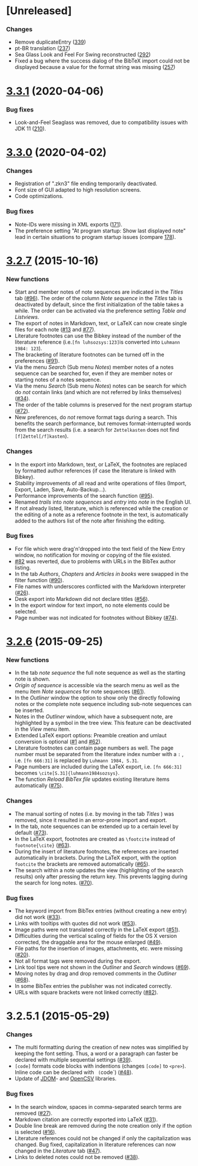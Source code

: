 # [Unreleased]
### Changes
- Remove duplicateEntry ([339](https://github.com/Zettelkasten-Team/Zettelkasten/issues/339))
- pt-BR translation ([237](https://github.com/Zettelkasten-Team/Zettelkasten/issues/237))
- Sea Glass Look and Feel For Swing reconstructed ([292](https://github.com/Zettelkasten-Team/Zettelkasten/issues/292))
- Fixed a bug where the success dialog of the BibTeX import could not be displayed because a value for the format string was missing ([257](https://github.com/Zettelkasten-Team/Zettelkasten/issues/257))

<a name="v3.3.1"></a>
# [3.3.1](https://github.com/Zettelkasten-Team/Zettelkasten/compare/3.3.0...v3.3.1) (2020-04-06)
### Bug fixes
- Look-and-Feel Seaglass was removed, due to compatibility issues with JDK 11 ([210](https://github.com/Zettelkasten-Team/Zettelkasten/issues/210)).

<a name="v3.3.0"></a>
# [3.3.0](https://github.com/Zettelkasten-Team/Zettelkasten/compare/3.2.7...v3.3.0) (2020-04-02)
### Changes
- Registration of ".zkn3" file ending temporarily deactivated.
- Font size of GUI adapted to high resolution screens.
- Code optimizations.
### Bug fixes 
- Note-IDs were missing in XML exports ([171](https://github.com/Zettelkasten-Team/Zettelkasten/issues/171)).
- The preference setting "At program startup: Show last displayed note" lead in certain situations to program startup issues (compare [178](https://github.com/Zettelkasten-Team/Zettelkasten/issues/178)). 
<a name="3.2.7"></a>
# [3.2.7](https://github.com/Zettelkasten-Team/Zettelkasten/compare/3.2.6...3.2.7) (2015-10-16)

### New functions
- Start and member notes of note sequences are indicated in the _Titles_ tab ([#96](https://github.com/Zettelkasten-Team/Zettelkasten/issues/96)). The order of the column _Note sequence_ in the _Titles_ tab is deactivated by default, since the first initialization of the table takes a while. The order can be activated via the preference setting _Table and Listviews_.
- The export of notes in Markdown, text, or LaTeX can now create single files for each note ([#13](https://github.com/Zettelkasten-Team/Zettelkasten/issues/13) and [#77](https://github.com/Zettelkasten-Team/Zettelkasten/issues/77)).
- Literature footnotes can use the Bibkey instead of the number of the literature reference (i.e.`[fn luhsozsys:123]`is converted into `Luhmann 1984: 123`).
- The bracketing of literature footnotes can be turned off in the preferences ([#91](https://github.com/Zettelkasten-Team/Zettelkasten/issues/91)).
- Via the menu _Search_ (Sub menu _Notes_) member notes of a notes sequence can be searched for, even if they are member notes or starting notes of a notes sequence.
- Via the menu _Search_ (Sub menu _Notes_) notes can be search for which do _not_ contain links (and which are not referred by links themselves) ([#34](https://github.com/Zettelkasten-Team/Zettelkasten/issues/34)).
- The order of the table columns is preserved for the next program startup ([#72](https://github.com/Zettelkasten-Team/Zettelkasten/issues/72)).
- New preferences, do _not_ remove format tags during a search. This benefits the search performance, but removes format-interrupted words from the search results (i.e. a search for `Zettelkasten` does not find `[f]Zettel[/f]kasten`).
### Changes
- In the export into Markdown, text, or LaTeX, the footnotes are replaced by formatted author references (if case the literature is linked with Bibkey).
- Stability improvements of all read and write operations of files (Import, Export, Laden, Save, Auto-Backup...).
- Performance improvements of the search function ([#95](https://github.com/Zettelkasten-Team/Zettelkasten/issues/95)).
- Renamed _trails_ into _note sequences_ and _entry_ into _note_ in the English UI.
- If not already listed, literature, which is referenced while the creation or the editing of a note as a reference footnote in the text, is automatically added to the authors list of the note after finishing the editing.
### Bug fixes
- For file which were drag'n'dropped into the text field of the New Entry window, no notification for moving or copying of the file existed.
- [#82](https://github.com/Zettelkasten-Team/Zettelkasten/issues/82) was reverted, due to problems with URLs in the BibTex author listing.
- In the tab _Authors_,  _Chapters_ and _Articles in books_ were swapped in the filter function ([#90](https://github.com/Zettelkasten-Team/Zettelkasten/issues/90)).
- File names with underscores conflicted with the Markdown interpreter ([#26](https://github.com/Zettelkasten-Team/Zettelkasten/issues/26)).
- Desk export into Markdown did not declare titles ([#56](https://github.com/Zettelkasten-Team/Zettelkasten/issues/56)).
- In the export window for text import, no note elements could be selected.
- Page number was not indicated for footnotes without Bibkey ([#74](https://github.com/Zettelkasten-Team/Zettelkasten/issues/74)).

<a name="3.2.6"></a>
# [3.2.6](https://github.com/Zettelkasten-Team/Zettelkasten/compare/3.2.5...3.2.6) (2015-09-25)

### New functions
- In the tab _note sequence_ the full note sequence as well as the starting note is shown.
- _Origin of sequence_ is accessible via the  search menu as well as the menu item _Note sequences_  for note sequences ([#61](https://github.com/Zettelkasten-Team/Zettelkasten/issues/61)).
- In the _Outliner_ window the option to show only the directly following notes or the complete note sequence including sub-note sequences can be inserted.
- Notes in the _Outliner_ window, which have a subsequent note, are highlighted by a symbol in the tree view. This feature can be deactivated in the _View_ menu item.
- Extended LaTeX export options: Preamble creation and umlaut conversion is optional ([#1](https://github.com/Zettelkasten-Team/Zettelkasten/issues/1) and [#62](https://github.com/Zettelkasten-Team/Zettelkasten/issues/62)).
- Literature footnotes can contain page numbers as well. The page number must be separated from the literature index number with a `:` , i.e. `[fn 666:31]` is replaced by `Luhmann 1984, S.31`.
- Page numbers are included during the LaTeX export, i.e. `[fn 666:31]` becomes `\cite[S.31]{luhmann1984sozsys}`.
- The function _Reload BibTex file_ updates existing literature items automatically ([#75](https://github.com/Zettelkasten-Team/Zettelkasten/issues/75)).

### Changes
- The manual sorting of notes (i.e. by moving in the tab _Titles_ ) was removed, since it resulted in an error-prone import and export.
- In the tab, note sequences can be extended up to a certain level by default ([#73](https://github.com/Zettelkasten-Team/Zettelkasten/issues/73)).
- In the LaTeX export, footnotes are created as `\footcite` instead of `footnote{\cite}` ([#63](https://github.com/Zettelkasten-Team/Zettelkasten/issues/63)).
- During the insert of literature footnotes, the references are inserted automatically in brackets. During the LaTeX export, with the option `footcite` the brackets are removed automatically ([#65](https://github.com/Zettelkasten-Team/Zettelkasten/issues/65)).
- The search within a note updates the view (highlighting of the search results) only after pressing the return key. This prevents lagging during the search for long notes. ([#70](https://github.com/Zettelkasten-Team/Zettelkasten/issues/70)).

### Bug fixes
- The keyword import from BibTex entries (without creating a new entry) did not work ([#33](https://github.com/Zettelkasten-Team/Zettelkasten/issues/33)).
- Links with tooltips with quotes did not work ([#53](https://github.com/Zettelkasten-Team/Zettelkasten/issues/53)).
- Image paths were not translated correctly in the LaTeX export ([#51](https://github.com/Zettelkasten-Team/Zettelkasten/issues/51)).
- Difficulties during the vertical scaling of fields for the OS X version corrected, the draggable area for the mouse enlarged ([#49](https://github.com/Zettelkasten-Team/Zettelkasten/issues/49)).
- File paths for the insertion of images, attachments, etc. were missing ([#20](https://github.com/Zettelkasten-Team/Zettelkasten/issues/20)).
- Not all format tags were removed during the export.
- Link tool tips were not shown in the _Outliner_ and _Search_ windows ([#69](https://github.com/Zettelkasten-Team/Zettelkasten/issues/69)).
- Moving notes by drag and drop removed comments in the _Outliner_ ([#68](https://github.com/Zettelkasten-Team/Zettelkasten/issues/68)).
- In some BibTex entries the publisher was not indicated correctly.
- URLs with square brackets were not linked correctly ([#82](https://github.com/Zettelkasten-Team/Zettelkasten/issues/82)).

<a name="3.2.5.1"></a>
# 3.2.5.1 (2015-05-29)

### Changes
- The multi formatting during the creation of new notes was simplified by keeping the font setting. Thus, a word or a paragraph can faster be declared with multiple sequential settings ([#39](https://github.com/Zettelkasten-Team/Zettelkasten/issues/39)).
- `[code]` formats code blocks with indentions (changes  `[code]` to `<pre>`). Inline code can be declared with ` (`code`) ([#48](https://github.com/Zettelkasten-Team/Zettelkasten/issues/48)).
- Update of [JDOM](http://www.jdom.org)\- and [OpenCSV](http://opencsv.sourceforge.net) libraries.

### Bug fixes
- In the search window, spaces in comma-separated search terms are removed ([#27](https://github.com/Zettelkasten-Team/Zettelkasten/issues/27)).
- Markdown citation are correctly exported into LaTeX ([#31](https://github.com/Zettelkasten-Team/Zettelkasten/issues/31)).
- Double line break are removed during the note creation only if the option is selected ([#16](https://github.com/Zettelkasten-Team/Zettelkasten/issues/16)).
- Literature references could not be changed if only the capitalization was changed. Bug fixed, capitalization in literature references can now changed in the _Literature_ tab ([#47](https://github.com/Zettelkasten-Team/Zettelkasten/issues/47)).
- Links to deleted notes could not be removed ([#38](https://github.com/Zettelkasten-Team/Zettelkasten/issues/38)).

